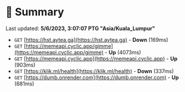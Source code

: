 # 📖 Summary
Last updated: **5/6/2023, 3:07:07 PTG "Asia/Kuala_Lumpur"**

- `GET` [https://hst.aytea.ga](https://hst.aytea.ga) - **Down** (169ms)
- `GET` [https://memeapi.cyclic.app/gimme](https://memeapi.cyclic.app/gimme) - **Up** (4073ms)
- `GET` [https://memeapi.cyclic.app](https://memeapi.cyclic.app) - **Up** (903ms)
- `GET` [https://klik.ml/health](https://klik.ml/health) - **Down** (337ms)
- `GET` [https://dumb.onrender.com](https://dumb.onrender.com) - **Up** (681ms)
